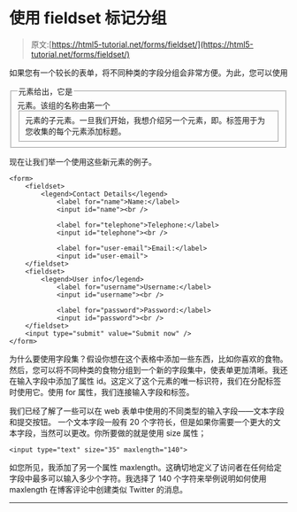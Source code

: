 # 使用 fieldset 标记分组

> 原文:[https://html5-tutorial.net/forms/fieldset/](https://html5-tutorial.net/forms/fieldset/)

如果您有一个较长的表单，将不同种类的字段分组会非常方便。为此，您可以使用

<fieldset>元素。该组的名称由第一个<legend>元素给出，它是</legend>

<fieldset>元素的子元素。一旦我们开始，我想介绍另一个元素，即<label>。标签用于为您收集的每个元素添加标题。</label></fieldset>

</fieldset>

现在让我们举一个使用这些新元素的例子。

```
<form>
	<fieldset>
		<legend>Contact Details</legend>
			<label for="name">Name:</label>
			<input id="name"><br />

			<label for="telephone">Telephone:</label>
			<input id="telephone"><br />

			<label for="user-email">Email:</label>
			<input id="user-email">
	</fieldset>
	<fieldset>
		<legend>User info</legend>
			<label for="username">Username:</label>
			<input id="username"><br />

			<label for="password">Password:</label>
			<input id="password"><br />
	</fieldset>
	<input type="submit" value="Submit now" />
</form>
```

为什么要使用字段集？假设你想在这个表格中添加一些东西，比如你喜欢的食物。然后，您可以将不同种类的食物分组到一个新的字段集中，使表单更加清晰。我还在输入字段中添加了属性 id。这定义了这个元素的唯一标识符，我们在分配标签时使用它。使用 for 属性，我们连接输入字段和标签。

我们已经了解了一些可以在 web 表单中使用的不同类型的输入字段——文本字段和提交按钮。
一个文本字段一般有 20 个字符长，但是如果你需要一个更大的文本字段，当然可以更改。你所要做的就是使用 size 属性；

```
<input type="text" size="35" maxlength="140">
```

<input type="hidden" name="IL_IN_ARTICLE">

如您所见，我添加了另一个属性 maxlength。这确切地定义了访问者在任何给定字段中最多可以输入多少个字符。我选择了 140 个字符来举例说明如何使用 maxlength 在博客评论中创建类似 Twitter 的消息。

* * *